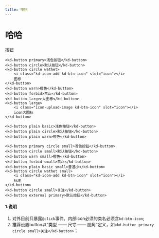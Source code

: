 ```yaml
---
title: 按钮
---
```


# 哈哈
按钮
<kd-button></kd-button>

```vue
<kd-button primary>浅色按钮</kd-button>
<kd-button circle>默认按钮</kd-button>
<kd-button circle wathet>
    <i class="kd-icon-add kd-btn-icon" slot="icon"></i>
    图标
</kd-button>
<kd-button warn>橙色</kd-button>
<kd-button forbid>禁止</kd-button>
<kd-button large>大图标</kd-button>
<kd-button large>
    <i class="icon-upload-image kd-btn-icon" slot="icon"></i>
    icon大图标
</kd-button>

<kd-button plain basic>浅色按钮</kd-button>
<kd-button plain circle>默认按钮</kd-button>
<kd-button plain warn>橙色</kd-button>

<kd-button primary circle small>浅色按钮</kd-button>
<kd-button circle small>默认按钮</kd-button>
<kd-button warn small>橙色</kd-button>
<kd-button forbid small>禁止</kd-button>
<kd-button plain basic small>普通小</kd-button>
<kd-button circle wathet small>
    <i class="kd-icon-add kd-btn-icon" slot="icon"></i>
    标准
</kd-button>
<kd-button circle small>关注</kd-button>
<kd-button external primary>默认按钮</kd-button>
```
#### 1.说明
1. 对外目前只暴露`@click`事件，内部icon必须的类名必须含`kd-btn-icon`;
2. 推荐设置button以“类型 —— 尺寸 —— 圆角”定义，如`<kd-button primary circle small>关注</kd-button>`；
